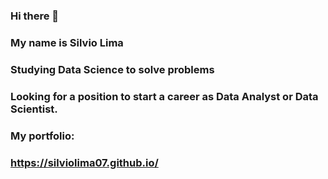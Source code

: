 ### Hi there 👋
### My name is Silvio Lima
### Studying Data Science to solve problems
### Looking for a position to start a career as Data Analyst or Data Scientist.
### My portfolio:
### https://silviolima07.github.io/


<!--**silviolima07/silviolima07** is a ✨ _special_ ✨ repository because its `README.md` (this file) appears on your GitHub profile.

Here are some ideas to get you started:

- 🔭 I’m currently working on ...
- 🌱 I’m currently learning ...
- 👯 I’m looking to collaborate on ...
- 🤔 I’m looking for help with ...
- 💬 Ask me about ...
- 📫 How to reach me: ...
- 😄 Pronouns: ...
- ⚡ Fun fact: ...
